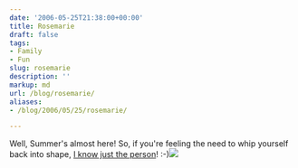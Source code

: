 ```yaml
---
date: '2006-05-25T21:38:00+00:00'
title: Rosemarie
draft: false
tags:
- Family
- Fun
slug: rosemarie
description: ''
markup: md
url: /blog/rosemarie/
aliases:
- /blog/2006/05/25/rosemarie/

---
```


Well, Summer's almost here! So, if you're feeling the need to whip yourself back into shape, [I know just the person](http://rosemarie.name)! :-)![](https://blogger.googleusercontent.com/tracker/4123748873183487963-2597369653692414837?l=bradmontgomery.blogspot.com)